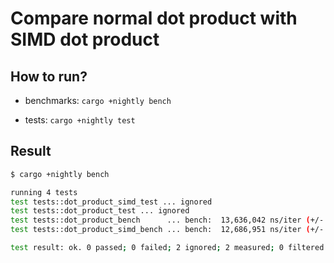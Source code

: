 # Compare normal dot product with SIMD dot product

## How to run?

* benchmarks: `cargo +nightly bench`

* tests: `cargo +nightly test`

## Result

```bash
$ cargo +nightly bench

running 4 tests
test tests::dot_product_simd_test ... ignored
test tests::dot_product_test ... ignored
test tests::dot_product_bench      ... bench:  13,636,042 ns/iter (+/- 1,066,865)
test tests::dot_product_simd_bench ... bench:  12,686,951 ns/iter (+/- 1,056,809)

test result: ok. 0 passed; 0 failed; 2 ignored; 2 measured; 0 filtered out; finished in 7.99s
```
